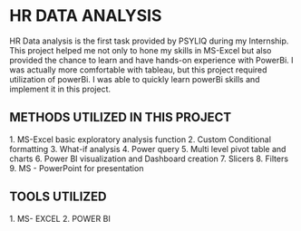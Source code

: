 <H1> HR DATA ANALYSIS</H1>
HR Data analysis is the first task provided by PSYLIQ during my Internship. This project helped me not only to hone my skills in MS-Excel but also provided the chance to learn and have hands-on experience with PowerBi.
I was actually more comfortable with tableau, but this project required utilization of powerBi. I was able to quickly learn powerBi skills and implement it in this project.

<H2> METHODS UTILIZED IN THIS PROJECT </H2>
1. MS-Excel basic exploratory analysis function
2. Custom Conditional formatting
3. What-if analysis
4. Power query
5. Multi level pivot table and charts
6. Power BI visualization and Dashboard creation
7. Slicers
8. Filters
9. MS - PowerPoint for presentation


<H2> TOOLS UTILIZED</H2>
1. MS- EXCEL
2. POWER BI
